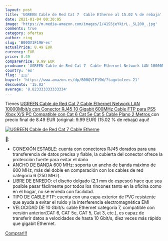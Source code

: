 ```yaml
---
layout: post
title: 'UGREEN Cable de Red Cat 7  Cable Etherne al 15.02 % de rebaja'
date: 2021-01-04 00:30:05
image: 'https://m.media-amazon.com/images/I/41S5jeYkirL._SL200_.jpg'
comments: true
category: ofertas
author: ring
slug: 'B00QV1F19W-es'
actualPrice: 8.49 EUR
currency: EUR
price: 8.49
comparePrice: 9.99 EUR
prodname: 'UGREEN Cable de Red Cat 7  Cable Ethernet Network LAN 10000Mbit/s con Conector RJ45  10 Gigabit  600MHz  Cable FTP  para PS5  Xbox X/S  PC  Compatible con Cat 6  Cat 5e  Cat 5  Cable Plano 2 Metros '
country: 'es'
flag: '🇪🇸'
buyurl: 'https://www.amazon.es/dp/B00QV1F19W/?tag=tolees-21'
descuento: '15.02'
average: '8.823333333333334'
---
```


Tienes [UGREEN Cable de Red Cat 7  Cable Ethernet Network LAN 10000Mbit/s con Conector RJ45  10 Gigabit  600MHz  Cable FTP  para PS5  Xbox X/S  PC  Compatible con Cat 6  Cat 5e  Cat 5  Cable Plano 2 Metros ](https://www.amazon.es/dp/B00QV1F19W/?tag=tolees-21) con precio final de  8.49 EUR (original: 9.99 EUR) (15.02 %  de rebaja) aqui!

[![UGREEN Cable de Red Cat 7  Cable Etherne](https://m.media-amazon.com/images/I/41S5jeYkirL._SL200_.jpg)](https://www.amazon.es/dp/B00QV1F19W/?tag=tolees-21)

🔎:

- CONEXIÓN ESTABLE: cuenta con conectores RJ45 dorados para una transferencia de datos precisa y fiable, la cubierta del conector ofrece la protección fuerte para evitar el daño
- ANCHO DE BANDA 600 MHz: soporta un ancho de banda máximo de 600 MHz, más del doble en comparación con los cables de red categoría 6 (250 MHz).
- LIBRE DE ENREDO: el diseño delgado (2,1 mm de espesor) hace que sea posible pasar fácilmente por todos los rincones tanto en la oficina como en el hogar, no se enreda con facilidad.
- TIPO DE CABLE FTP: cuenta con una capa exterior de PVC resistente que ayuda a evitar el ruido y la interferencia electromagnética EMI
- VELOCIDAD DE 10 Gbit/s: cable Ethernet categoría 7, compatible con versión anterior(CAT 6, CAT 5e, CAT 5, Cat 3, etc.), es capaz de transferir datos a velocidades de hasta 10 Gbit/s, diez veces más rápido que gigabit Ethernet.

[Comprar!!!](https://www.amazon.es/dp/B00QV1F19W/?tag=tolees-21)
